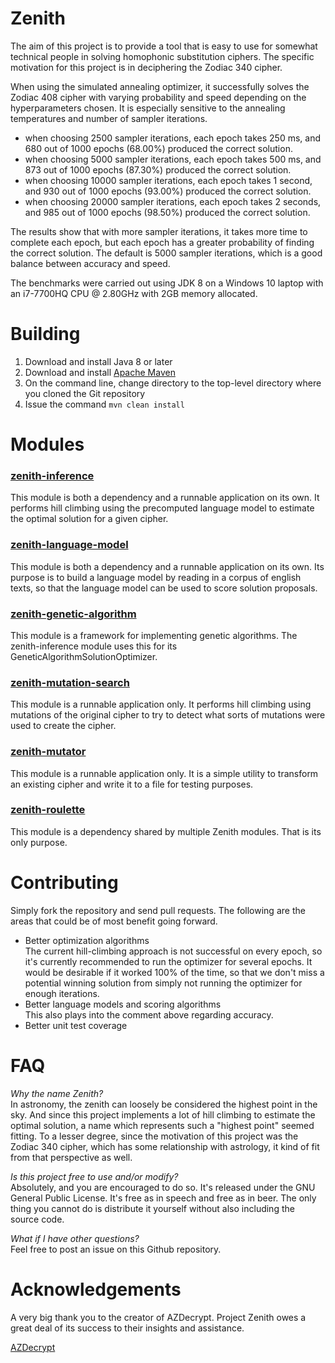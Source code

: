 # Zenith
The aim of this project is to provide a tool that is easy to use for somewhat technical people in solving homophonic substitution ciphers.  The specific motivation for this project is in deciphering the Zodiac 340 cipher.

When using the simulated annealing optimizer, it successfully solves the Zodiac 408 cipher with varying probability and speed depending on the hyperparameters chosen.  It is especially sensitive to the annealing temperatures and number of sampler iterations.
 - when choosing 2500 sampler iterations, each epoch takes 250 ms, and 680 out of 1000 epochs (68.00%) produced the correct solution.
 - when choosing 5000 sampler iterations, each epoch takes 500 ms, and 873 out of 1000 epochs (87.30%) produced the correct solution.
 - when choosing 10000 sampler iterations, each epoch takes 1 second, and 930 out of 1000 epochs (93.00%) produced the correct solution.
 - when choosing 20000 sampler iterations, each epoch takes 2 seconds, and 985 out of 1000 epochs (98.50%) produced the correct solution.
 
The results show that with more sampler iterations, it takes more time to complete each epoch, but each epoch has a greater probability of finding the correct solution.  The default is 5000 sampler iterations, which is a good balance between accuracy and speed.

The benchmarks were carried out using JDK 8 on a Windows 10 laptop with an i7-7700HQ CPU @ 2.80GHz with 2GB memory allocated.

# Building
1. Download and install Java 8 or later
2. Download and install [Apache Maven](https://maven.apache.org/download.cgi)
3. On the command line, change directory to the top-level directory where you cloned the Git repository
4. Issue the command `mvn clean install`

# Modules
### [zenith-inference](zenith-inference/README.md)
This module is both a dependency and a runnable application on its own.  It performs hill climbing using the precomputed language model to estimate the optimal solution for a given cipher.
### [zenith-language-model](zenith-language-model/README.md)
This module is both a dependency and a runnable application on its own.  Its purpose is to build a language model by reading in a corpus of english texts, so that the language model can be used to score solution proposals.
### [zenith-genetic-algorithm](zenith-genetic-algorithm/README.md)
This module is a framework for implementing genetic algorithms.  The zenith-inference module uses this for its GeneticAlgorithmSolutionOptimizer.
### [zenith-mutation-search](zenith-mutation-search/README.md)
This module is a runnable application only.  It performs hill climbing using mutations of the original cipher to try to detect what sorts of mutations were used to create the cipher.
### [zenith-mutator](zenith-mutator/README.md)
This module is a runnable application only.  It is a simple utility to transform an existing cipher and write it to a file for testing purposes.
### [zenith-roulette](zenith-roulette/README.md)
This module is a dependency shared by multiple Zenith modules.  That is its only purpose.

# Contributing
Simply fork the repository and send pull requests.  The following are the areas that could be of most benefit going forward.
* Better optimization algorithms \
   The current hill-climbing approach is not successful on every epoch, so it's currently recommended to run the optimizer for several epochs.  It would be desirable if it worked 100% of the time, so that we don't miss a potential winning solution from simply not running the optimizer for enough iterations.
* Better language models and scoring algorithms \
   This also plays into the comment above regarding accuracy.
* Better unit test coverage

# FAQ
*Why the name Zenith?* \
In astronomy, the zenith can loosely be considered the highest point in the sky.  And since this project implements a lot of hill climbing to estimate the optimal solution, a name which represents such a "highest point" seemed fitting.  To a lesser degree, since the motivation of this project was the Zodiac 340 cipher, which has some relationship with astrology, it kind of fit from that perspective as well.

*Is this project free to use and/or modify?* \
Absolutely, and you are encouraged to do so.  It's released under the GNU General Public License.  It's free as in speech and free as in beer.  The only thing you cannot do is distribute it yourself without also including the source code.

*What if I have other questions?* \
Feel free to post an issue on this Github repository.

# Acknowledgements
A very big thank you to the creator of AZDecrypt.  Project Zenith owes a great deal of its success to their insights and assistance.

[AZDecrypt](http://zodiackillersite.com/viewtopic.php?f=81&t=3198)